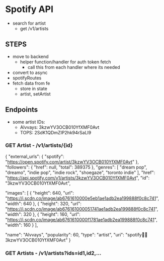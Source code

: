 # Spotify API

- search for artist 
  - get /v1/artists



## STEPS

- move to backend 
    - helper function/handler for auth token fetch
      - call this from each handler where its needed
- convert to async 
- spotifyRoutes
- fetch data from fe
  - store in state 
  - artist, setArtist 

## Endpoints 

- some artist IDs: 
  - Alvvays: 3kzwYV3OCB010YfXMF0Avt
  - TOPS: 2SdK1QDmZIP2hk94rSaLl9

### GET Artist - /v1/artists/{id}

{
  "external_urls": {
    "spotify": "https://open.spotify.com/artist/3kzwYV3OCB010YfXMF0Avt"
  },
  "followers": {
    "href": null,
    "total": 389375
  },
  "genres": [
    "dream pop",
    "dreamo",
    "indie pop",
    "indie rock",
    "shoegaze",
    "toronto indie"
  ],
  "href": "https://api.spotify.com/v1/artists/3kzwYV3OCB010YfXMF0Avt",
  "id": "3kzwYV3OCB010YfXMF0Avt",

  "images": [
    {
      "height": 640,
      "url": "https://i.scdn.co/image/ab6761610000e5eb1ae1adb2ea199888f0c8c741",
      "width": 640
    },
    {
      "height": 320,
      "url": "https://i.scdn.co/image/ab676161000051741ae1adb2ea199888f0c8c741",
      "width": 320
    },
    {
      "height": 160,
      "url": "https://i.scdn.co/image/ab6761610000f1781ae1adb2ea199888f0c8c741",
      "width": 160
    }
  ],

  "name": "Alvvays",
  "popularity": 60,
  "type": "artist",
  "uri": "spotify:artist:3kzwYV3OCB010YfXMF0Avt"
}

### GET Artists - /v1/artists?ids=id1,id2,...